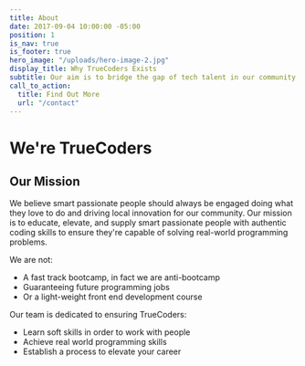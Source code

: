 ```yaml
---
title: About
date: 2017-09-04 10:00:00 -05:00
position: 1
is_nav: true
is_footer: true
hero_image: "/uploads/hero-image-2.jpg"
display_title: Why TrueCoders Exists
subtitle: Our aim is to bridge the gap of tech talent in our community with TrueCoders
call_to_action:
  title: Find Out More
  url: "/contact"
---
```


# We're TrueCoders

## Our Mission

We believe smart passionate people should always be engaged doing what they love to do and driving local innovation for our community. Our mission is to educate, elevate, and supply smart passionate people with authentic coding skills to ensure they're capable of solving real-world programming problems.

We are not:

* A fast track bootcamp, in fact we are anti-bootcamp
* Guaranteeing future programming jobs
* Or a light-weight front end development course

Our team is dedicated to ensuring TrueCoders:

* Learn soft skills in order to work with people
* Achieve real world programming skills
* Establish a process to elevate your career